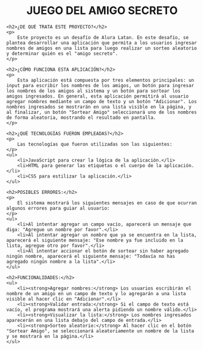 <h1 align="center">JUEGO DEL AMIGO SECRETO</h1>

    <h2>¿DE QUÉ TRATA ESTE PROYECTO?</h2>
    <p>
        Este proyecto es un desafío de Alura Latan. En este desafío, se plantea desarrollar una aplicación que permita a los usuarios ingresar nombres de amigos en una lista para luego realizar un sorteo aleatorio y determinar quién es el "amigo secreto".
    </p>

    <h2>¿CÓMO FUNCIONA ESTA APLICACIÓN?</h2>
    <p>
        Esta aplicación está compuesta por tres elementos principales: un input para escribir los nombres de los amigos, un botón para ingresar los nombres de los amigos al sistema y un botón para sortear los amigos ingresados. En general, esta aplicación permitirá al usuario agregar nombres mediante un campo de texto y un botón "Adicionar". Los nombres ingresados se mostrarán en una lista visible en la página, y al finalizar, un botón "Sortear Amigo" seleccionará uno de los nombres de forma aleatoria, mostrando el resultado en pantalla.
    </p>

    <h2>¿QUÉ TECNOLOGÍAS FUERON EMPLEADAS?</h2>
    <p>
        Las tecnologías que fueron utilizadas son las siguientes:
    </p>
    <ul>
        <li>JavaScript para crear la lógica de la aplicación.</li>
        <li>HTML para generar las etiquetas o el cuerpo de la aplicación.</li>
        <li>CSS para estilizar la aplicación.</li>
    </ul>

    <h2>POSIBLES ERRORES:</h2>
    <p>
        El sistema mostrará los siguientes mensajes en caso de que ocurran algunos errores para guiar al usuario:
    </p>
    <ul>
        <li>Al intentar agregar un campo vacío, aparecerá un mensaje que diga: "Agregue un nombre por favor".</li>
        <li>Al intentar agregar un nombre que ya se encuentra en la lista, aparecerá el siguiente mensaje: "Ese nombre ya fue incluido en la lista, agregue otro por favor".</li>
        <li>Al intentar accionar el botón de sortear sin haber agregado ningún nombre, aparecerá el siguiente mensaje: "Todavía no has agregado ningún nombre a la lista".</li>
    </ul>

    <h2>FUNCIONALIDADES:</h2>
    <ul>
        <li><strong>Agregar nombres:</strong> Los usuarios escribirán el nombre de un amigo en un campo de texto y lo agregarán a una lista visible al hacer clic en "Adicionar".</li>
        <li><strong>Validar entrada:</strong> Si el campo de texto está vacío, el programa mostrará una alerta pidiendo un nombre válido.</li>
        <li><strong>Visualizar la lista:</strong> Los nombres ingresados aparecerán en una lista debajo del campo de entrada.</li>
        <li><strong>Sorteo aleatorio:</strong> Al hacer clic en el botón "Sortear Amigo", se seleccionará aleatoriamente un nombre de la lista y se mostrará en la página.</li>
    </ul>
